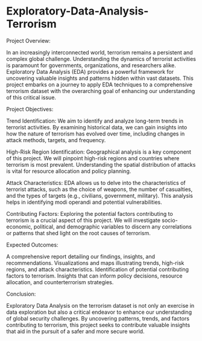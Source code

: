 # Exploratory-Data-Analysis-Terrorism
Project Overview:

In an increasingly interconnected world, terrorism remains a persistent and complex global challenge. Understanding the dynamics of terrorist activities is paramount for governments, organizations, and researchers alike. Exploratory Data Analysis (EDA) provides a powerful framework for uncovering valuable insights and patterns hidden within vast datasets. This project embarks on a journey to apply EDA techniques to a comprehensive terrorism dataset with the overarching goal of enhancing our understanding of this critical issue.

Project Objectives:

Trend Identification: We aim to identify and analyze long-term trends in terrorist activities. By examining historical data, we can gain insights into how the nature of terrorism has evolved over time, including changes in attack methods, targets, and frequency.

High-Risk Region Identification: Geographical analysis is a key component of this project. We will pinpoint high-risk regions and countries where terrorism is most prevalent. Understanding the spatial distribution of attacks is vital for resource allocation and policy planning.

Attack Characteristics: EDA allows us to delve into the characteristics of terrorist attacks, such as the choice of weapons, the number of casualties, and the types of targets (e.g., civilians, government, military). This analysis helps in identifying modi operandi and potential vulnerabilities.

Contributing Factors: Exploring the potential factors contributing to terrorism is a crucial aspect of this project. We will investigate socio-economic, political, and demographic variables to discern any correlations or patterns that shed light on the root causes of terrorism.

Expected Outcomes:

A comprehensive report detailing our findings, insights, and recommendations.
Visualizations and maps illustrating trends, high-risk regions, and attack characteristics.
Identification of potential contributing factors to terrorism.
Insights that can inform policy decisions, resource allocation, and counterterrorism strategies.


Conclusion:

Exploratory Data Analysis on the terrorism dataset is not only an exercise in data exploration but also a critical endeavor to enhance our understanding of global security challenges. By uncovering patterns, trends, and factors contributing to terrorism, this project seeks to contribute valuable insights that aid in the pursuit of a safer and more secure world.
